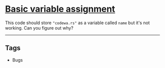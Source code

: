 # [Basic variable assignment](https://www.codewars.com/kata/50ee6b0bdeab583673000025)

This code should store `"codewa.rs"` as a variable called `name` but it's not working. Can you figure out why?

---

## Tags

- Bugs

